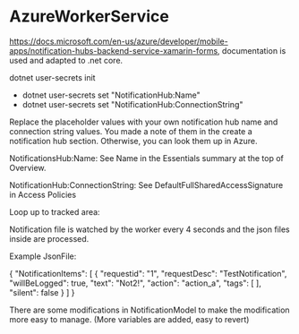 # AzureWorkerService


https://docs.microsoft.com/en-us/azure/developer/mobile-apps/notification-hubs-backend-service-xamarin-forms, documentation is used and adapted to .net core.


dotnet user-secrets init
  - dotnet user-secrets set "NotificationHub:Name" <value>
  - dotnet user-secrets set "NotificationHub:ConnectionString" <value>
  
Replace the placeholder values with your own notification hub name and connection string values. You made a note of them in the create a notification hub section. Otherwise, you can look them up in Azure.

NotificationsHub:Name:
See Name in the Essentials summary at the top of Overview.

NotificationHub:ConnectionString:
See DefaultFullSharedAccessSignature in Access Policies
  
  
Loop up to tracked area:
  
Notification file is watched by the worker every 4 seconds and the json files inside are processed.

Example JsonFile:

{
"NotificationItems": [
  {
    "requestid": "1",
    "requestDesc": "TestNotification",
    "willBeLogged": true,
    "text": "Not2!",
    "action": "action_a",
    "tags": [
    ],
    "silent": false
  }
]
}
  
  
 There are some modifications in NotificationModel to make the modification more easy to manage. (More variables are added, easy to revert)

  




